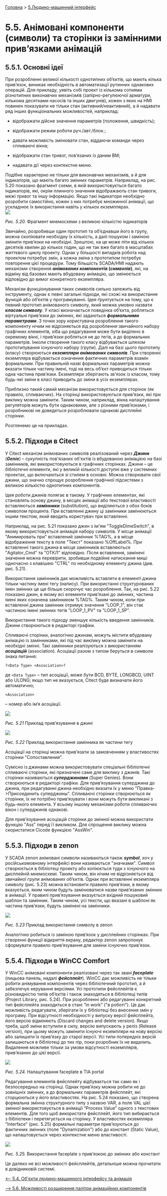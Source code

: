 [Головна](README.md) > [5.Людино-машинний інтерфейс](5.md)

# 5.5. Анімовані компоненти (символи) та сторінки із замінними прив’язками анімацій 

## 5.5.1. Основні ідеї

При розробленні великої кількості однотипних об’єктів, що мають кілька прив’язок, виникає необхідність в автоматизації рутинних однакових операцій. Для прикладу, уявіть собі проект із кількома сотнями різнотипних виконавчих механізмів (запірно-регулюючої арматури, кількома десятками насосів та інших двигунів), кожен з яких на HMI повинен показувати не тільки стан (активний/неактивний), а й надавати ряд інших функціональних можливостей, наприклад:

- відображати дійсне значення параметрів (положення, швидкість);

- відображати режим роботи руч./авт./блок.;

- давати можливість змінювати стан, віддаючи команди через спливаючі вікна;

- відображати стан тривог, пов’язаних із даним ВМ;

- надавати дії через контекстне меню. 

Подібне характерно не тільки для виконавчих механізмів, а й для індикаторів, що мають багато змінних параметрів. Наприклад, на рис. 5.20 показано фрагмент схеми, в якій використовується багато індикаторів, які, окрім плинного значення відображають стан тривоги, межі тривог та іншу інформацію. Якщо такі індикатори необхідно розробити самостійно, кожен з них потребує множинної анімації, що ускладнює їх використання навіть у кількох екземплярах.  
<a href="media5/5_20.png" target="_blank"><img src="media5/5_20.png"/></a> 

*Рис. 5.20.* Фрагмент мнемосхеми з великою кількістю індикаторів

Звичайно, розробивши один прототип та об’єднавши його в групу, можна скопіювати необхідну їх кількість, а далі пошуком і заміною змінити прив’язки на необхідні. Зрештою, на це може піти від кількох десятків хвилин до кількох годин, що не так вже багато в масштабах життєвого циклу проекту. Однак у більшості випадків робота над проектом потребує змін, а кожна зміна з прототипом потребує повторення цієї процедури. Тому більшість SCADA/HMI надають механізми створення ***анімованих компонентів* (*символів*)**, які, на відміну від базових мають вбудовану анімацію, що змінюється відповідно до вимог конкретного екземпляра. 

Механізм функціонування таких символів сильно залежить від інструменту, однак є певні загальні підходи, які схожі на використання функцій або об’єктів у програмуванні. Ідея ґрунтується на тому, що є певний прототип анімованого символу, який можна умовно назвати ***класом символу***. У класі визначається поведінка об’єкта, робляться віртуальні прив’язки до змінних, які задаються ***формальними параметрами***. З точки зору користувача розроблення такого компоненту нічим не відрізняється від розроблення звичайного набору графічних елементів, хіба що редагування може бути виділено в окремому вікні, і прив’язки робляться не до тегів, а до формальних параметрів. Інколи створення такого класу відбувається шляхом прототипування існуючого набору (групи). Далі на базі цього прототипу (класу) створюються ***екземпляри анімованих символів***. При створенні екземпляра відбувається означення фактичних параметрів взамін формальним. При правильній назві формальних параметрів можна вказати тільки частину імені, тоді на весь об’єкт приводиться тільки одна частина прив’язки. Екземпляри зберігають зв'язок із класом, тому будь-які зміни в класі приводить до зміни в усіх екземплярах. 

Приблизно такий самий механізм використовується для сторінок (як правило, спливаючих). На сторінці використовуються прив’язки, які при виклику можна замінити. Таким чином, наприклад, вікна налаштування регуляторів можуть бути однаковими, але з різними прив’язками, і розробникові не доведеться розроблювати однакові дисплейні сторінки.  

Розглянемо це на прикладах.    

## 5.5.2. Підходи в Citect

У Citect механізм анімованих символів реалізований через ***Джини*** (***Genie***) – сукупність пов'язаних об'єктів із вбудованою анімацією на базі замінників, які використовуються в графічних сторінках. Джини – це бібліотечні елементи, які у великій кількості доступні вже у системних проектах, що включаються зі стилем в основні. Можна створювати свої джини, що значно спрощує розроблення графічної підсистеми з великою кількістю однотипних компонентів.

Ідея роботи джинів полягає в такому. У графічних елементах, які становлять основу джину, в місцях анімації або текстової властивості вставляються ***замінники*** (substitution), що виділяються з обох боків символом процента. При вставленні джину ці замінники замінюються іншим текстом, який вводить користувач при вставленні.

Наприклад, на рис. 5.21 показано джин з ім'ям "ToggleDimeSwitch", в якому використовується анімація набору символів. У місце анімації "Анимировать при" вставлений замінник %TAG%, а в місце відображення тексту в поле "Текст" показано %OffLabel%. При вставленні такого джина в місця замінників вставляються "Agitator_Cmd" та "ОТКЛ" відповідно. Після вставлення, замінені значення можна перевірити, зробивши подвійне натискання миші одночасно з клавішею "CTRL" по необхідному елементу джина (див. рис. 5.21).

Використання замінників дає можливість вставляти в елементі джина тільки частину імені тегу (напису). При використанні структурованих імен змінних це ще більше скорочує час розроблення. Так, на рис. 5.22 показано джин, в якому всі елементи прив’язані до змінних, частина імені яких означена замінником %TAG%. Таким чином, коли при вставленні джина замінник отримує значення "LOOP_1", він стає частиною імені змінних тегів "LOOP_1_PV" та "LOOP_1_SP".

Використання такого підходу зменшує кількість введення замінників. Джини створюються в редакторі графіки.

Спливаючі сторінки, аналогічно джинам, можуть містити вбудовану анімацію із замінниками, які під час виклику можна замінити на необхідні змінні. Такі замінники реалізуються з використанням ***асоціацій*** (association). Асоціації разом з типом беруться в символи знака питання:

```
?<Data Type> <Association>?
```

де `<Data Type>` – тип асоціації, може бути BCD, BYTE, LONGBCD, UINT або ULONG; якщо тип не вказується, Citect буде визначати його автоматично;   

```
<Association>
```

 – номер або ім’я асоціації.

<a href="media5/5_21.png" target="_blank"><img src="media5/5_21.png"/></a> 

*Рис. 5.21* Приклад прив’язування в джині

<a href="media5/5_22.png" target="_blank"><img src="media5/5_22.png"/></a> 

*Рис. 5.22* Приклад використання замінника як частини тегу 

Асоціації на сторінці можна прив’язати за замовченням у властивостях сторінки "Сопоставления". 

Сумісно із джинами можна використовувати спеціальні бібліотечні спливаючі сторінки, які призначені саме для виклику з джинів. Такі сторінки називаються ***суперджинами*** (Super Genies). Вони створюються в редакторі графіки. Для прив’язування суперджина до джина, при редагуванні джина необхідно вказати їх у меню "Правка->Присоединить суперджины". Спливаючі сторінки створюються як сторінки, їх не потрібно прив’язувати і вони можуть бути викликані з будь-якого елемента. У всьому іншому механізми роботи спливаючих вікон і суперджинів однакові.

Для прив’язування асоціацій сторінки до змінної можна використати функцію "Ass" перед її викликом. Для спрощення виклику можна скористатися Cicode функцією "AssWin".  

## 5.5.3. Підходи в zenon

У SCADA zenon анімовані символи називаються також ***symbol***, хоч у російськомовному інтерфейсі вони називаються "значками". Символ створюється в бібліотеці проекту або копіюється туди з існуючого на дисплейній мнемосхемі. Таким чином, він нічим не відрізняється від звичайної групи анімованих об’єктів. Однак при вставленні екземпляра символу (рис. 5.23) можна встановити правило прив’язки, в якому вказується, яким чином будуть замінюватися назви прив’язаних змінних в анімації. У правилі прив’язування вказується вхідний пошуковий шаблон та замінник. Таким чином, усі тексти, що вказані в шаблоні як частина прив’язки, будуть замінені на замінники.  

<a href="media5/5_23.png" target="_blank"><img src="media5/5_23.png"/></a> 

*Рис. 5.23* Приклад використання символу в zenon 

Аналогічно робиться із заміною прив’язок у дисплейних сторінках. При створенні функції відкриття екрану, редактор zenon запропонує сформувати правило прив’язування для заміни існуючих прив’язок. 

## 5.5.4. Підходи в WinCC Comfort

У WinCC анімовані компоненти реалізовані через так звані ***faceplate*** (лицьова панель, надалі ***фейсплейт***). WinCC дає можливість не тільки робити анімування компонентів через бібліотечний прототип, а й забезпечує керування версіями. Усі прототипи фейсплейтів є різновидністю типів об’єктів і також знаходяться в бібліотеці типів (Project Library, рис. 5.24). При розробленні або редагуванні конкретний тип фейсплейта знаходиться в стані “in work” ("в роботі"). Це дає можливість редагувати, зберігати їх у бібліотеці без внесення змін у програму. При відсутності необхідності у випуску версії фейсплейта, його версію відміняють (Discard changes and delete version). Якщо треба, щоб зміни вступили в силу, версію випускають у реліз (Release version), при цьому можуть замінити існуючі екземпляри на нову версію або залишити їх прив’язку до старої версії. Усі типи попередніх версій залишаються в бібліотеці до тих пір, поки розробник їх не видалить. Видалення можливе тільки за умови відсутності екземплярів, прив’язаних до цієї версії.

<a href="media5/5_24.png" target="_blank"><img src="media5/5_24.png"/></a> 

*Рис. 5.24.* Налаштування faceplate в TIA portal

Редагування елементів фейсплейту відбувається так само як і безпосередньо на сторінці. Однак прив’язку можна робити не до зовнішніх змінних, а до формальних параметрів фейсплейт, які сторцюються у його властивостях. На рис. 5.24 показано, що створена формальна змінна структурного типу з назвою VAR, а поле VAL цієї змінної використовується в анімації “Process Value” одного з текстових елементів. Для того щоб використати фейсплейт, його тип вибирається з бібліотеки і перетягується на сторінку. У властивостях екземпляра "Interface" (рис. 5.25) формальні параметри прив’язуються до фактичних змінних (поле "Dynamization") або до констант (Static Value), що налаштовується через контекстне меню властивості. 

![](media5/5_25.png) 

*Рис. 5.25.* Використання faceplate з прив’язкою до змінних або констант

Це далеко не всі можливості фейсплейтів, детальніше можна прочитати в довідниковій системі.

[<-- 5.4. Об'єкти людино-машинного інтерфейсу та анімація](5_4.md)

[--> 5.6. Можливості розширення палітри анімаційних компонентів](5_6.md)